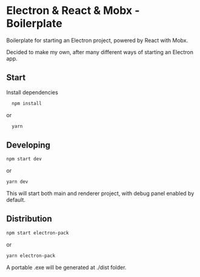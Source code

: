 
# Electron & React & Mobx - Boilerplate

Boilerplate for starting an Electron project, powered by React with Mobx.

Decided to make my own, after many different ways of starting an Electron app.


## Start

Install dependencies

```bash
  npm install
```
or
```bash
  yarn
```

## Developing

```bash
npm start dev
```
or
```bash
yarn dev
```

This will start both main and renderer project, with debug panel enabled by default.
## Distribution

```bash
npm start electron-pack
```
or
```bash
yarn electron-pack
```

A portable .exe will be generated at ./dist folder.